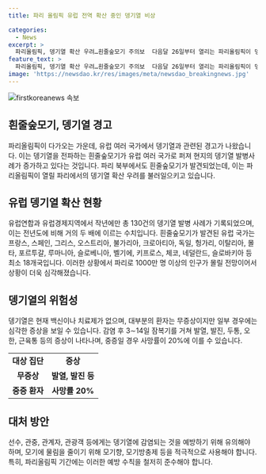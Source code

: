 ```yaml
---
title: 파리 올림픽 유럽 전역 확산 중인 뎅기열 비상

categories:
  - News
excerpt: >
  파리올림픽, 뎅기열 확산 우려…흰줄숲모기 주의보  다음달 26일부터 열리는 파리올림픽이 뎅기열 확산의 온상으로 거론되고 있다. 유럽 전역을 휩쓸며 뎅기열 발병 사례가 증가하고 있는 가운데, 흰줄숲모기가 유럽 여러 국가로 번지고 있어 우려가 커지고 있다. 프랑스는 올림픽 기간에 1000만 명 이상의 인파가 모일 것으로 예상되며, 이는 뎅기열 확산에 노출될 위험이 있다. 이에 유럽질병예방통제센터(ECDC)는 주의를 당부하고 있다. 뎅기열은 치명적일 수 있으며, 흰줄숲모기가 파리의 도시 환경에 적응했다는 보고도 나왔다. SBS Biz는 독자들로부터의 제보를 기다리고 있다. [자세히 보기] (링크: https://url.kr/9pghjn)
feature_text: >
  파리올림픽, 뎅기열 확산 우려…흰줄숲모기 주의보  다음달 26일부터 열리는 파리올림픽이 뎅기열 확산의 온상으로 거론되고 있다. 유럽 전역을 휩쓸며 뎅기열 발병 사례가 증가하고 있는 가운데, 흰줄숲모기가 유럽 여러 국가로 번지고 있어 우려가 커지고 있다. 프랑스는 올림픽 기간에 1000만 명 이상의 인파가 모일 것으로 예상되며, 이는 뎅기열 확산에 노출될 위험이 있다. 이에 유럽질병예방통제센터(ECDC)는 주의를 당부하고 있다. 뎅기열은 치명적일 수 있으며, 흰줄숲모기가 파리의 도시 환경에 적응했다는 보고도 나왔다. SBS Biz는 독자들로부터의 제보를 기다리고 있다. [자세히 보기] (링크: https://url.kr/9pghjn)
image: 'https://newsdao.kr/res/images/meta/newsdao_breakingnews.jpg'
---
```


<p><img src="https://newsdao.kr/res/images/meta/newsdao_breakingnews.jpg" alt="firstkoreanews 속보" /></p>

<h2 data-ke-size="size26">흰줄숲모기, 뎅기열 경고</h2>

<p data-ke-size="size16">파리올림픽이 다가오는 가운데, 유럽 여러 국가에서 뎅기열과 관련된 경고가 나왔습니다. 이는 뎅기열을 전파하는 흰줄숲모기가 유럽 여러 국가로 퍼져 현지의 뎅기열 발병사례가 증가하고 있다는 것입니다. 파리 북부에서도 흰줄숲모기가 발견되었는데, 이는 파리올림픽이 열릴 파리에서의 뎅기열 확산 우려를 불러일으키고 있습니다.</p>

<h2 data-ke-size="size26">유럽 뎅기열 확산 현황</h2>

<p data-ke-size="size16">유럽연합과 유럽경제지역에서 작년에만 총 130건의 뎅기열 발병 사례가 기록되었으며, 이는 전년도에 비해 거의 두 배에 이르는 수치입니다. 흰줄숲모기가 발견된 유럽 국가는 프랑스, 스페인, 그리스, 오스트리아, 불가리아, 크로아티아, 독일, 헝가리, 이탈리아, 몰타, 포르투갈, 루마니아, 슬로베니아, 벨기에, 키프로스, 체코, 네덜란드, 슬로바키아 등 최소 18개국입니다. 이러한 상황에서 파리로 1000만 명 이상의 인구가 몰릴 전망이어서 상황이 더욱 심각해졌습니다.</p>

<h2 data-ke-size="size26">뎅기열의 위험성</h2>

<p data-ke-size="size16">뎅기열은 현재 백신이나 치료제가 없으며, 대부분의 환자는 무증상이지만 일부 경우에는 심각한 증상을 보일 수 있습니다. 감염 후 3∼14일 잠복기를 거쳐 발열, 발진, 두통, 오한, 근육통 등의 증상이 나타나며, 중증일 경우 사망률이 20%에 이를 수 있습니다.</p>

<table>
    <tr>
        <td style="text-align: center; height: 17px;"><b>대상 집단</b></td>
        <td style="text-align: center; height: 17px;"><b>증상</b></td>
    </tr>
    <tr>
        <td style="text-align: center; height: 17px;"><b>무증상</b></td>
        <td style="text-align: center; height: 17px;"><b>발열, 발진 등</b></td>
    </tr>
    <tr>
        <td style="text-align: center; height: 17px;"><b>중증 환자</b></td>
        <td style="text-align: center; height: 17px;"><b>사망률 20%</b></td>
    </tr>
</table>

<h2 data-ke-size="size26">대처 방안</h2>

<p data-ke-size="size16">선수, 관중, 관계자, 관광객 등에게는 뎅기열에 감염되는 것을 예방하기 위해 유의해야 하며, 모기에 물림을 줄이기 위해 모기향, 모기방충제 등을 적극적으로 사용해야 합니다. 특히, 파리올림픽 기간에는 이러한 예방 수칙을 철저히 준수해야 합니다.</p>

